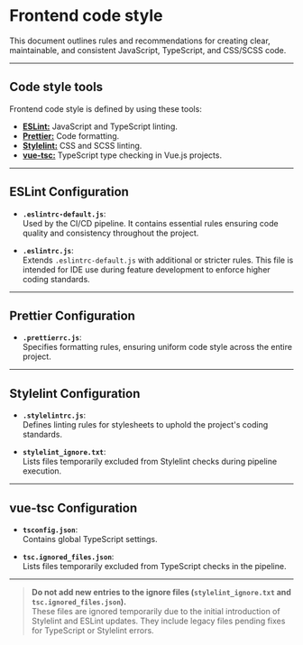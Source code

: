 # Frontend code style

This document outlines rules and recommendations for creating clear, maintainable, and consistent JavaScript, TypeScript, and CSS/SCSS code.

---

## Code style tools

Frontend code style is defined by using these tools:

- [**ESLint:**](https://eslint.org/) JavaScript and TypeScript linting.
- [**Prettier:**](https://prettier.io/) Code formatting.
- [**Stylelint:**](https://stylelint.io/) CSS and SCSS linting.
- [**vue-tsc:**](https://www.npmjs.com/package/vue-tsc) TypeScript type checking in Vue.js projects.

---

## ESLint Configuration

- **`.eslintrc-default.js`**:  
   Used by the CI/CD pipeline. It contains essential rules ensuring code quality and consistency throughout the project.

- **`.eslintrc.js`**:  
   Extends `.eslintrc-default.js` with additional or stricter rules. This file is intended for IDE use during feature development to enforce higher coding standards.

---

## Prettier Configuration

- **`.prettierrc.js`**:  
  Specifies formatting rules, ensuring uniform code style across the entire project.

---

## Stylelint Configuration

- **`.stylelintrc.js`**:  
  Defines linting rules for stylesheets to uphold the project's coding standards.

- **`stylelint_ignore.txt`**:  
  Lists files temporarily excluded from Stylelint checks during pipeline execution.

---

## vue-tsc Configuration

- **`tsconfig.json`**:  
  Contains global TypeScript settings.

- **`tsc.ignored_files.json`**:  
  Lists files temporarily excluded from TypeScript checks in the pipeline.

---

<!-- theme: danger -->
> **Do not add new entries to the ignore files (`stylelint_ignore.txt` and `tsc.ignored_files.json`).**  
> These files are ignored temporarily due to the initial introduction of Stylelint and ESLint updates. They include legacy files pending fixes for TypeScript or Stylelint errors.
